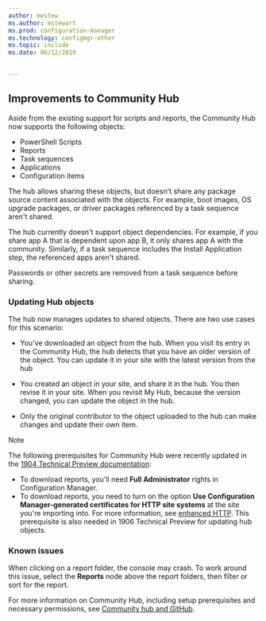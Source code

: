 ```yaml
---
author: mestew
ms.author: mstewart
ms.prod: configuration-manager
ms.technology: configmgr-other
ms.topic: include
ms.date: 06/12/2019


---
```


## <a name="bkmk_hub"></a> Improvements to Community Hub

<!--4224401 & 3555935-->

Aside from the existing support for scripts and reports, the Community Hub now supports the following objects:  

- PowerShell Scripts
- Reports
- Task sequences
- Applications
- Configuration items  

The hub allows sharing these objects, but doesn't share any package source content associated with the objects. For example, boot images, OS upgrade packages, or driver packages referenced by a task sequence aren't shared.

The hub currently doesn't support object dependencies. For example, if you share app A that is dependent upon app B, it only shares app A with the community. Similarly, if a task sequence includes the Install Application step, the referenced apps aren't shared.

Passwords or other secrets are removed from a task sequence before sharing.

### Updating Hub objects

The hub now manages updates to shared objects. There are two use cases for this scenario:

- You've downloaded an object from the hub. When you visit its entry in the Community Hub, the hub detects that you have an older version of the object. You can update it in your site with the latest version from the hub

- You created an object in your site, and share it in the hub. You then revise it in your site. When you revisit My Hub, because the version changed, you can update the object in the hub.

- Only the original contributor to the object uploaded to the hub can make changes and update their own item.

> [!NOTE]
> The following prerequisites for Community Hub were recently updated in the [1904 Technical Preview documentation](/sccm/core/get-started/2019/technical-preview-1904#community-hub-and-github):
> - To download reports, you'll need **Full Administrator** rights in Configuration Manager.
> - To download reports, you need to turn on the option **Use Configuration Manager-generated certificates for HTTP site systems** at the site you're importing into. For more information, see [enhanced HTTP](/sccm/core/plan-design/hierarchy/enhanced-http). This prerequisite is also needed in 1906 Technical Preview for updating hub objects.

### Known issues

When clicking on a report folder, the console may crash. To work around this issue, select the **Reports** node above the report folders, then filter or sort for the report.

For more information on Community Hub, including setup prerequisites and necessary permissions, see [Community hub and GitHub](/sccm/core/get-started/2019/technical-preview-1904#community-hub-and-github). 

